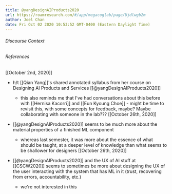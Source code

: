 ```yaml
---
title: @yangDesignAIProducts2020
url: https://roamresearch.com/#/app/megacoglab/page/Ujdlwgb2m
author: Joel Chan
date: Fri Oct 02 2020 10:53:52 GMT-0400 (Eastern Daylight Time)
---
```




###### Discourse Context



###### References

[[October 2nd, 2020]]

- h/t [[Qian Yang]]'s shared annotated syllabus from her course on Designing AI Products and Services [[@yangDesignAIProducts2020]]

    - this also reminds me that I've had conversations about this before with [[Hernisa Kacorri]] and [[Eun Kyoung Choe]] - might be time to revisit this, with some concepts for feedback, maybe? Maybe collaborating with someone in the lab???
[[October 26th, 2020]]

- [[@yangDesignAIProducts2020]] seems to be much more about the material properties of a finished ML component

    - whereas last semester, it was more about the essence of what should be taught, at a deeper level of knowledge than what seems to be shallower for designers
[[October 26th, 2020]]

- [[@yangDesignAIProducts2020]] and the UX of AI stuff at [[CSCW2020]] seems to sometimes be more about designing the UX of the user interacting with the system that has ML in it (trust, recovering from errors, accountability, etc.)

    - we're not interested in this
